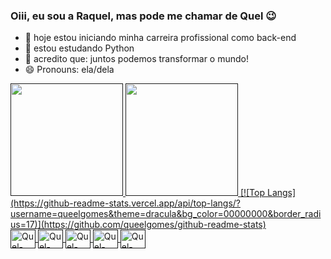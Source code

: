 ### Oiii, eu sou a Raquel, mas pode me chamar de Quel 😉


- 🔭 hoje estou iniciando minha carreira profissional como back-end
- 🌱 estou estudando Python
- 👯 acredito que: juntos podemos transformar o mundo!
- 😄 Pronouns: ela/dela
<div>
  <a href="" alt="">
    
<img height="180em" src="https://github-readme-stats.vercel.app/api?username=queelgomes&theme=dracula&bg_color=00000000&locale=pt-Br&border_radius=17&hide=contribs"/> 
    <img height="180em" src="https://github-readme-stats.vercel.app/api/top-langs/? username=queelgomes&layout=compact&langs_count=7&theme=dracula"/>
[![Top Langs](https://github-readme-stats.vercel.app/api/top-langs/?username=queelgomes&theme=dracula&bg_color=00000000&border_radius=17)](https://github.com/queelgomes/github-readme-stats)
    

<div>
  <img align="center" alt="Quel-" height="30" width="40" src="">
  <img align="center" alt="Quel-" height="30" width="40" src="">
  <img align="center" alt="Quel-" height="30" width="40" src="">
  <img align="center" alt="Quel-" height="30" width="40" src="">
  <img align="center" alt="Quel-" height="30" width="40" src="">
</div>
